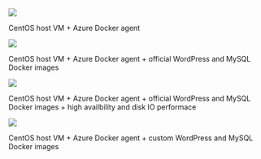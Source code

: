 <a href="https://portal.azure.com/#create/Microsoft.Template/uri/https%3A%2F%2Fraw.githubusercontent.com%2Fsimonhutson%2Fsrhanite%2Fmaster%2Fazuredeploybase.json" target="_blank">
    <img src="http://azuredeploy.net/deploybutton.png"/>
</a>

CentOS host VM + Azure Docker agent

<a href="https://portal.azure.com/#create/Microsoft.Template/uri/https%3A%2F%2Fraw.githubusercontent.com%2Fsimonhutson%2Fsrhanite%2Fmaster%2Fazuredeployofficial.json" target="_blank">
    <img src="http://azuredeploy.net/deploybutton.png"/>
</a>

CentOS host VM + Azure Docker agent + official WordPress and MySQL Docker images

<a href="https://portal.azure.com/#create/Microsoft.Template/uri/https%3A%2F%2Fraw.githubusercontent.com%2Fsimonhutson%2Fsrhanite%2Fmaster%2Fazuredeployofficialperformance.json" target="_blank">
    <img src="http://azuredeploy.net/deploybutton.png"/>
</a>

CentOS host VM + Azure Docker agent + official WordPress and MySQL Docker images + high availbility and disk IO performace

<a href="https://portal.azure.com/#create/Microsoft.Template/uri/https%3A%2F%2Fraw.githubusercontent.com%2Fsimonhutson%2Fsrhanite%2Fmaster%2Fazuredeploycustom.json" target="_blank">
    <img src="http://azuredeploy.net/deploybutton.png"/>
</a>

CentOS host VM + Azure Docker agent + custom WordPress and MySQL Docker images
